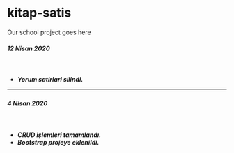 # kitap-satis
Our school project goes here<br/>

<h5>12 Nisan 2020<h5/>
<br/>

- Yorum satirlari silindi.
<hr>
<h5>4 Nisan 2020<h5/>
<br/>

- CRUD işlemleri tamamlandı.
- Bootstrap projeye eklenildi.
